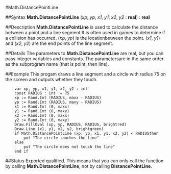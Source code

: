 
#Math.DistancePointLine

##Syntax
**Math.DistancePointLine** (_xp_, _yp_, _x1_, _y1_, _x2_, _y2_ : **real**) : **real**



##Description
**Math.DistancePointLine** is used to calculate the distance between a point and a line segment.It is often used in games to determine if a collision has occurred. (_xp_, _yp_) is the locationbetween the point. (_x1_, _y1_) and (_x2_, _y2_) are the end points of the line segment.



##Details
The parameters to **Math.DistancePointLine** are real, but you can pass integer variables and constants. The parametersare in the same order as the subprogram name (that is point, then line).



##Example
This progam draws a line segment and a circle with radius 75 on the screen and outputs whether they touch.


        var xp, yp, x1, y1, x2, y2 : int
        const RADIUS : int := 75
        xp := Rand.Int (RADIUS, maxx - RADIUS)
        yp := Rand.Int (RADIUS, maxy - RADIUS)
        x1 := Rand.Int (0, maxx)
        y1 := Rand.Int (0, maxy)
        x2 := Rand.Int (0, maxx)
        y2 := Rand.Int (0, maxy)
        Draw.FillOval (xp, yp, RADIUS, RADIUS, brightred)
        Draw.Line (x1, y1, x2, y2, brightgreen)
        if Math.DistancePointLine (xp, yp, x1, y1, x2, y2) < RADIUSthen
            put "The circle touches the line"
        else
            put "The circle does not touch the line"
        end if
##Status
Exported qualified.
This means that you can only call the function by calling **Math.DistancePointLine**, not by calling **DistancePointLine**.


